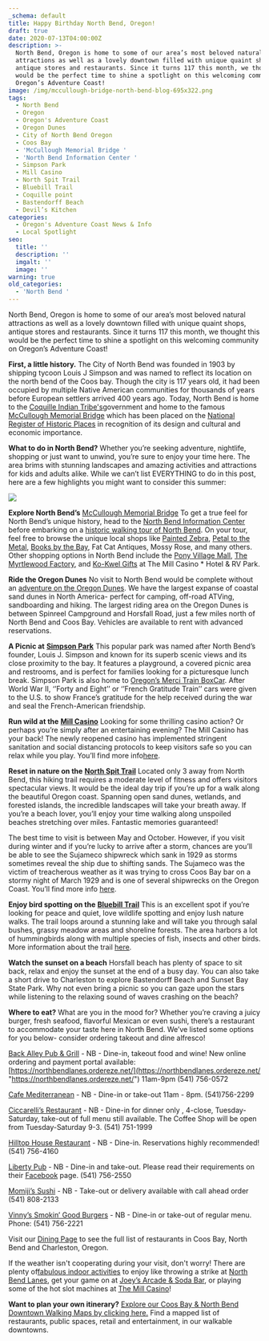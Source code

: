 ```yaml
---
_schema: default
title: Happy Birthday North Bend, Oregon!
draft: true
date: 2020-07-13T04:00:00Z
description: >-
  North Bend, Oregon is home to some of our area’s most beloved natural
  attractions as well as a lovely downtown filled with unique quaint shops,
  antique stores and restaurants. Since it turns 117 this month, we thought this
  would be the perfect time to shine a spotlight on this welcoming community on
  Oregon’s Adventure Coast!
image: /img/mccullough-bridge-north-bend-blog-695x322.png
tags:
  - North Bend
  - Oregon
  - Oregon's Adventure Coast
  - Oregon Dunes
  - City of North Bend Oregon
  - Coos Bay
  - 'McCullough Memorial Bridge '
  - 'North Bend Information Center '
  - Simpson Park
  - Mill Casino
  - North Spit Trail
  - Bluebill Trail
  - Coquille point
  - Bastendorff Beach
  - Devil’s Kitchen
categories:
  - Oregon's Adventure Coast News & Info
  - Local Spotlight
seo:
  title: ''
  description: ''
  imgalt: ''
  image: ''
warning: true
old_categories:
  - 'North Bend '
---
```

North Bend, Oregon is home to some of our area’s most beloved natural attractions as well as a lovely downtown filled with unique quaint shops, antique stores and restaurants. Since it turns 117 this month, we thought this would be the perfect time to shine a spotlight on this welcoming community on Oregon’s Adventure Coast!

**First, a little history.** The City of North Bend was founded in 1903 by shipping tycoon Louis J Simpson and was named to reflect its location on the north bend of the Coos bay. Though the city is 117 years old, it had been occupied by multiple Native American communities for thousands of years before European settlers arrived 400 years ago. Today, North Bend is home to the [Coquille Indian Tribe's](https://www.coquilletribe.org/)government and home to the famous [McCullough Memorial Bridge](https://www.tripadvisor.com/Attraction_Review-g51813-d4725395-Reviews-McCullough_Memorial_Bridge-Coos_Bay_Oregon.html) which has been placed on the [National Register of Historic Places](https://en.wikipedia.org/wiki/National_Register_of_Historic_Places) in recognition of its design and cultural and economic importance.

**What to do in North Bend?** Whether you’re seeking adventure, nightlife, shopping or just want to unwind, you’re sure to enjoy your time here. The area brims with stunning landscapes and amazing activities and attractions for kids and adults alike. While we can’t list EVERYTHING to do in this post, here are a few highlights you might want to consider this summer:

![](/img/north-bend-oregon-dunes-blog-695x322.jpg)

**Explore North Bend’s** [McCullough Memorial Bridge](https://www.tripadvisor.com/Attraction_Review-g51813-d4725395-Reviews-McCullough_Memorial_Bridge-Coos_Bay_Oregon.html)
To get a true feel for North Bend’s unique history, head to the [North Bend Information Center](https://www.oregonsadventurecoast.com/contact/) before embarking on a [historic walking tour of North Bend](https://www.oregonsadventurecoast.com/tripideas/historic-walking-tour-of-north-bend/). On your tour, feel free to browse the unique local shops like [Painted Zebra](https://www.facebook.com/paintedzebraboutique), [Petal to the Metal](http://www.petaltothemetalflowers.com/), [Books by the Bay](https://www.facebook.com/Books-By-The-Bay-232314893488700), Fat Cat Antiques, Mossy Rose, and many others. Other shopping options in North Bend include the [Pony Village Mall](http://ponyvm.com/), [The Myrtlewood Factory](http://www.myrtlewood-hauserrvpark.com/index.html), and [Ko-Kwel Gifts](https://www.kokwelresorts.com/coos-bay/) at The Mill Casino \* Hotel & RV Park.

**Ride the Oregon Dunes**
No visit to North Bend would be complete without an [adventure on the Oregon Dunes](https://www.oregonsadventurecoast.com/atv-motorsports/). We have the largest expanse of coastal sand dunes in North America- perfect for camping, off-road ATVing, sandboarding and hiking. The largest riding area on the Oregon Dunes is between Spinreel Campground and Horsfall Road, just a few miles north of North Bend and Coos Bay. Vehicles are available to rent with advanced reservations.

**A Picnic at** [**Simpson Park**](https://kcby.com/news/local/new-playground-at-simpson-park-in-north-bend-its-a-good-place-for-kids) This popular park was named after North Bend’s founder, Louis J. Simpson and known for its superb scenic views and its close proximity to the bay. It features a playground, a covered picnic area and restrooms, and is perfect for families looking for a picturesque lunch break. Simpson Park is also home to [Oregon’s Merci Train BoxCar](http://mercitrain.org/Oregon/). After World War II, ‘’Forty and Eight’’ or ‘’French Gratitude Train’’ cars were given to the U.S. to show France’s gratitude for the help received during the war and seal the French-American friendship.

**Run wild at the** [**Mill Casino**](https://www.kokwelresorts.com/coos-bay/)
Looking for some thrilling casino action? Or perhaps you’re simply after an entertaining evening? The Mill Casino has your back! The newly reopened casino has implemented stringent sanitation and social distancing protocols to keep visitors safe so you can relax while you play. You’ll find more info[here](https://www.kokwelresorts.com/coos-bay/).

**Reset in nature on the** [**North Spit Trail**](https://www.alltrails.com/de/trail/us/oregon/north-spit-trail)
Located only 3 away from North Bend, this hiking trail requires a moderate level of fitness and offers visitors spectacular views. It would be the ideal day trip if you’re up for a walk along the beautiful Oregon coast. Spanning open sand dunes, wetlands, and forested islands, the incredible landscapes will take your breath away. If you’re a beach lover, you’ll enjoy your time walking along unspoiled beaches stretching over miles. Fantastic memories guaranteed!

The best time to visit is between May and October. However, if you visit during winter and if you’re lucky to arrive after a storm, chances are you’ll be able to see the Sujameco shipwreck which sank in 1929 as storms sometimes reveal the ship due to shifting sands. The Sujameco was the victim of treacherous weather as it was trying to cross Coos Bay bar on a stormy night of March 1929 and is one of several shipwrecks on the Oregon Coast. You’ll find more info [here](http://journeywithstevenmichael.blogspot.com/2010/07/sujameco-shipwreck.html).

**Enjoy bird spotting on the** [**Bluebill Trail**](https://www.fs.usda.gov/recarea/siuslaw/recreation/recarea/?recid=71108)
This is an excellent spot if you’re looking for peace and quiet, love wildlife spotting and enjoy lush nature walks. The trail loops around a stunning lake and will take you through salal bushes, grassy meadow areas and shoreline forests. The area harbors a lot of hummingbirds along with multiple species of fish, insects and other birds. More information about the trail [here](https://www.fs.usda.gov/recarea/siuslaw/recarea/?recid=42649).

**Watch the sunset on a beach** Horsfall beach has plenty of space to sit back, relax and enjoy the sunset at the end of a busy day. You can also take a short drive to Charleston to explore Bastendorff Beach and Sunset Bay State Park. Why not even bring a picnic so you can gaze upon the stars while listening to the relaxing sound of waves crashing on the beach?

**Where to eat?**
What are you in the mood for? Whether you’re craving a juicy burger, fresh seafood, flavorful Mexican or even sushi, there’s a restaurant to accommodate your taste here in North Bend. We’ve listed some options for you below- consider ordering takeout and dine alfresco!

[Back Alley Pub & Grill](https://www.facebook.com/BackAlleyPubAndGrill/) - NB - Dine-in, takeout food and wine! New online ordering and payment portal available: [https://northbendlanes.ordereze.net/](https://northbendlanes.ordereze.net/ "https://northbendlanes.ordereze.net/") 11am-9pm (541) 756-0572

[Cafe Mediterranean](https://cafemediterranean.net/) - NB - Dine-in or take-out 11am - 8pm. (541)756-2299

[Ciccarelli’s Restaurant](https://www.facebook.com/Ciccarellis-Restaurant-1006325779561696/) - NB - Dine-in for dinner only , 4-close, Tuesday-Saturday, take-out of full menu still available. The Coffee Shop will be open from Tuesday-Saturday 9-3. (541) 751-1999

[Hilltop House Restaurant](https://www.facebook.com/Hilltop-House-243331465858022/) - NB - Dine-in. Reservations highly recommended! (541) 756-4160

[Liberty Pub](https://www.facebook.com/TheLibertyPub/) - NB - Dine-in and take-out. Please read their requirements on their [Facebook](https://www.facebook.com/TheLibertyPub/) page. (541) 756-2550

[Momiji’s Sushi](https://www.momijiinc.com/north-bend) - NB - Take-out or delivery available with call ahead order (541) 808-2133

[Vinny’s Smokin’ Good Burgers](https://www.facebook.com/vinnyssmokinburgers/) - NB - Dine-in or take-out of regular menu. Phone: (541) 756-2221

Visit our [Dining Page](https://www.oregonsadventurecoast.com/dining/) to see the full list of restaurants in Coos Bay, North Bend and Charleston, Oregon.

If the weather isn't cooperating during your visit, don't worry! There are plenty of[fabulous indoor activities](https://www.oregonsadventurecoast.com/blog/2017-01-26-what-are-the-best-indoor-activities-on-oregons-adventure-coast/) to enjoy like throwing a strike at [North Bend Lanes](http://northbendlanes.com/), get your game on at [Joey’s Arcade & Soda Bar](https://www.facebook.com/Joeysarcade2.0/), or playing some of the hot slot machines at [The Mill Casino](http://traveloregon.com/see-do/oregon-heritage/native-american-heritage/the-mill-casino/)!

**Want to plan your own itinerary?** [Explore our Coos Bay & North Bend Downtown Walking Maps by clicking here.](https://www.oregonsadventurecoast.com/img/walking-map-cbnb.pdf) Find a mapped list of restaurants, public spaces, retail and entertainment, in our walkable downtowns.